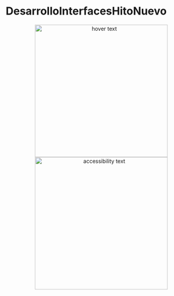# DesarrolloInterfacesHitoNuevo

<p align="center">
  <img src="DesarrolloInterfacesHitoNuevo/src/assets/FinalizadaCompra.png" width="350" title="hover text">
  <img src="DesarrolloInterfacesHitoNuevo/src/assets/FinalizadaCompra.png" width="350" alt="accessibility text">
</p>
